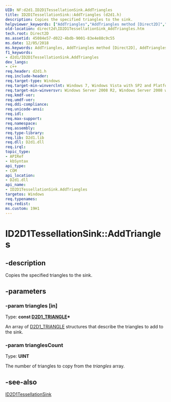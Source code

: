 ```yaml
---
UID: NF:d2d1.ID2D1TessellationSink.AddTriangles
title: ID2D1TessellationSink::AddTriangles (d2d1.h)
description: Copies the specified triangles to the sink.
helpviewer_keywords: ["AddTriangles","AddTriangles method [Direct2D]","AddTriangles method [Direct2D]","ID2D1TessellationSink interface","ID2D1TessellationSink interface [Direct2D]","AddTriangles method","ID2D1TessellationSink.AddTriangles","ID2D1TessellationSink::AddTriangles","d2d1/ID2D1TessellationSink::AddTriangles","direct2d.ID2D1TessellationSink_AddTriangles"]
old-location: direct2d\ID2D1TessellationSink_AddTriangles.htm
tech.root: Direct2D
ms.assetid: 45084e57-d022-4bdb-9001-83e4e88c9c55
ms.date: 12/05/2018
ms.keywords: AddTriangles, AddTriangles method [Direct2D], AddTriangles method [Direct2D],ID2D1TessellationSink interface, ID2D1TessellationSink interface [Direct2D],AddTriangles method, ID2D1TessellationSink.AddTriangles, ID2D1TessellationSink::AddTriangles, d2d1/ID2D1TessellationSink::AddTriangles, direct2d.ID2D1TessellationSink_AddTriangles
f1_keywords:
- d2d1/ID2D1TessellationSink.AddTriangles
dev_langs:
- c++
req.header: d2d1.h
req.include-header: 
req.target-type: Windows
req.target-min-winverclnt: Windows 7, Windows Vista with SP2 and Platform Update for Windows Vista [desktop apps \| UWP apps]
req.target-min-winversvr: Windows Server 2008 R2, Windows Server 2008 with SP2 and Platform Update for Windows Server 2008 [desktop apps \| UWP apps]
req.kmdf-ver: 
req.umdf-ver: 
req.ddi-compliance: 
req.unicode-ansi: 
req.idl: 
req.max-support: 
req.namespace: 
req.assembly: 
req.type-library: 
req.lib: D2d1.lib
req.dll: D2d1.dll
req.irql: 
topic_type:
- APIRef
- kbSyntax
api_type:
- COM
api_location:
- D2d1.dll
api_name:
- ID2D1TessellationSink.AddTriangles
targetos: Windows
req.typenames: 
req.redist: 
ms.custom: 19H1
---
```


# ID2D1TessellationSink::AddTriangles


## -description


Copies the specified triangles to the sink. 


## -parameters




### -param triangles [in]

Type: <b>const <a href="/windows/win32/api/d2d1/ns-d2d1-d2d1_triangle">D2D1_TRIANGLE</a>*</b>

An array of <a href="/windows/win32/api/d2d1/ns-d2d1-d2d1_triangle">D2D1_TRIANGLE</a> structures that describe the triangles to add to the sink.


### -param trianglesCount

Type: <b>UINT</b>

The number of triangles to copy from the <i>triangles</i> array.


## -see-also




<a href="/windows/win32/api/d2d1/nn-d2d1-id2d1tessellationsink">ID2D1TessellationSink</a>
 

 

